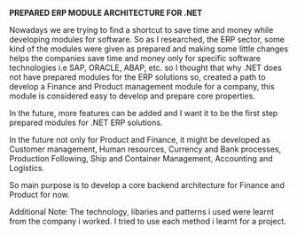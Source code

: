 **PREPARED ERP MODULE ARCHITECTURE FOR .NET**

Nowadays we are trying to find a shortcut to save time and money while developing modules for software. So as I researched, the ERP sector, some kind of the modules
were given as prepared and making some little changes helps the companies save time and money only for specific software technologies i.e SAP, ORACLE, ABAP, etc.
so I thought that why .NET does not have prepared modules for the ERP solutions so, created a path to develop a Finance and Product management module for a company,
this module is considered easy to develop and prepare core properties.

In the future, more features can be added and I want it to be the first step prepared modules for .NET ERP solutions.

In the future not only for Product and Finance, it might be developed as Customer management, Human resources, Currency and Bank processes, Production Following,
Ship and Container Management, Accounting and Logistics.

So main purpose is to develop a core backend architecture for Finance and Product for now.

Additional Note: The technology, libaries and patterns i used were learnt from the company i worked. I tried to use each method i learnt for a project.
